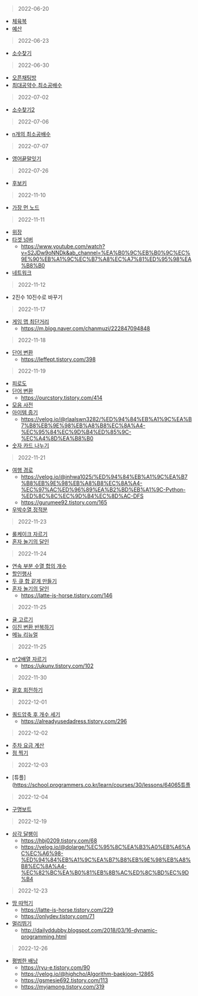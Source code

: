 > 2022-06-20
- [체육복](https://programmers.co.kr/learn/courses/30/lessons/42862)
- [예산](https://programmers.co.kr/learn/courses/30/lessons/12982)
> 2022-06-23
- [소수찾기](https://programmers.co.kr/learn/courses/30/lessons/12921)
> 2022-06-30
- [오픈채팅방](https://programmers.co.kr/learn/courses/30/lessons/42888?language=python3)
- [최대공약수,최소공배수](https://programmers.co.kr/learn/courses/30/lessons/12940)
> 2022-07-02
- [소수찾기2](https://programmers.co.kr/learn/courses/30/lessons/42839)
> 2022-07-06
- [n개의 최소공배수](https://school.programmers.co.kr/learn/courses/30/lessons/12953)
> 2022-07-07
- [영어끝말잇기](https://school.programmers.co.kr/learn/courses/30/lessons/12981)
> 2022-07-26
- [후보키](https://school.programmers.co.kr/learn/courses/30/lessons/42890)
> 2022-11-10
- [가장 먼 노드](https://school.programmers.co.kr/learn/courses/30/lessons/49189)
> 2022-11-11
- [위장](https://school.programmers.co.kr/learn/courses/30/lessons/42578)
- [타겟 넘버](https://school.programmers.co.kr/learn/courses/30/lessons/43165?language=python3)
  - https://www.youtube.com/watch?v=S2JDw9oNNDk&ab_channel=%EA%B0%9C%EB%B0%9C%EC%9E%90%EB%A1%9C%EC%B7%A8%EC%A7%81%ED%95%98%EA%B8%B0
- [네트워크](https://school.programmers.co.kr/learn/courses/30/lessons/43162)
> 2022-11-12
- 2진수 10진수로 바꾸기
> 2022-11-17
- [게임 맵 최단거리](https://school.programmers.co.kr/learn/courses/30/lessons/1844)
  - https://m.blog.naver.com/chanmuzi/222847094848
> 2022-11-18
- [단어 변환](https://school.programmers.co.kr/learn/courses/30/lessons/43163)
  - https://leffept.tistory.com/398
> 2022-11-19
- [피로도](https://school.programmers.co.kr/learn/courses/30/lessons/87946)
- [단어 변환](https://school.programmers.co.kr/learn/courses/30/lessons/86971)
  - https://ourcstory.tistory.com/414
- [모음 사전](https://school.programmers.co.kr/learn/courses/30/lessons/84512)
- [아이템 줍기](https://school.programmers.co.kr/learn/courses/30/lessons/87694)
  - https://velog.io/@rlaalswn3282/%ED%94%84%EB%A1%9C%EA%B7%B8%EB%9E%98%EB%A8%B8%EC%8A%A4-%EC%95%84%EC%9D%B4%ED%85%9C-%EC%A4%8D%EA%B8%B0
- [숫자 카드 나누기](https://school.programmers.co.kr/learn/courses/30/lessons/135807)
> 2022-11-21
- [여행 경로](https://school.programmers.co.kr/learn/courses/30/lessons/43164)
  - https://velog.io/@inhwa1025/%ED%94%84%EB%A1%9C%EA%B7%B8%EB%9E%98%EB%A8%B8%EC%8A%A4-%EC%97%AC%ED%96%89%EA%B2%BD%EB%A1%9C-Python-%ED%8C%8C%EC%9D%B4%EC%8D%AC-DFS
  - https://gurumee92.tistory.com/165
- [우박수열 정적분](https://school.programmers.co.kr/learn/courses/30/lessons/134239)
> 2022-11-23
- [롤케이크 자르기](https://school.programmers.co.kr/learn/courses/30/lessons/132265)
- [혼자 놀기의 달인](https://school.programmers.co.kr/learn/courses/30/lessons/131130)
> 2022-11-24
- [연속 부분 수열 합의 개수](https://school.programmers.co.kr/learn/courses/30/lessons/131701)
- [할인행사](https://school.programmers.co.kr/learn/courses/30/lessons/131127)
- [두 큐 합 같게 만들기](https://school.programmers.co.kr/learn/courses/30/lessons/118667)
- [혼자 놀기의 달인](https://school.programmers.co.kr/learn/courses/30/lessons/131130)
  - https://latte-is-horse.tistory.com/146
> 2022-11-25
- [귤 고르기](https://school.programmers.co.kr/learn/courses/30/lessons/138476)
- [이진 변환 반복하기](https://school.programmers.co.kr/learn/courses/30/lessons/70129)
- [메뉴 리뉴얼](https://school.programmers.co.kr/learn/courses/30/lessons/72411)
> 2022-11-25
- [n^2배열 자르기](https://school.programmers.co.kr/learn/courses/30/lessons/87390)
  - https://ukunv.tistory.com/102
> 2022-11-30
- [괄호 회전하기](https://school.programmers.co.kr/learn/courses/30/lessons/76502)
> 2022-12-01
- [쿼드압축 후 개수 세기](https://school.programmers.co.kr/learn/courses/30/lessons/68936)
  - https://alreadyusedadress.tistory.com/296
> 2022-12-02
- [주차 요금 계산](https://school.programmers.co.kr/learn/courses/30/lessons/92341)
- [점 찍기](https://school.programmers.co.kr/learn/courses/30/lessons/140107)
> 2022-12-03
- [튜플](https://school.programmers.co.kr/learn/courses/30/lessons/64065튜플
> 2022-12-04
- [구명보트](https://school.programmers.co.kr/learn/courses/30/lessons/42885)
> 2022-12-19
- [삼각 달팽이](https://school.programmers.co.kr/learn/courses/30/lessons/68645)
  - https://hbj0209.tistory.com/68
  - https://velog.io/@dolarge/%EC%95%8C%EA%B3%A0%EB%A6%AC%EC%A6%98-%ED%94%84%EB%A1%9C%EA%B7%B8%EB%9E%98%EB%A8%B8%EC%8A%A4-%EC%82%BC%EA%B0%81%EB%8B%AC%ED%8C%BD%EC%9D%B4
> 2022-12-23
- [땅 따먹기](https://school.programmers.co.kr/learn/courses/30/lessons/12913)
  - https://latte-is-horse.tistory.com/229
  - https://onlydev.tistory.com/71
- [멀리뛰기](https://school.programmers.co.kr/learn/courses/30/lessons/132265)
  - http://dailyddubby.blogspot.com/2018/03/16-dynamic-programming.html
> 2022-12-26
- [평범한 배낭](https://www.acmicpc.net/problem/1286)
  - https://ryu-e.tistory.com/90
  - https://velog.io/@highcho/Algorithm-baekjoon-12865
  - https://gsmesie692.tistory.com/113
  - https://myjamong.tistory.com/319
